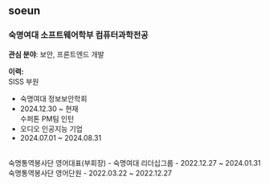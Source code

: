 ## soeun
### 숙명여대 소프트웨어학부 컴퓨터과학전공

**관심 분야**: 보안, 프론트엔드 개발

**이력:** <br>
SISS 부원
- 숙명여대 정보보안학회
- 2024.12.30 ~ 현재
  <br>
수퍼톤 PM팀 인턴
- 오디오 인공지능 기업
- 2024.07.01 ~ 2024.08.31
<br>
숙명통역봉사단 영어대표(부회장)
- 숙명여대 리더십그룹
- 2022.12.27 ~ 2024.01.31
<br>
숙명통역봉사단 영어단원
- 2022.03.22 ~ 2022.12.27
